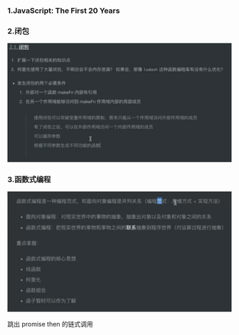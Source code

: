 ### 1.JavaScript: The First 20 Years 

### 2.闭包

![image-20200622201449140](../../image/image-20200622201449140.png)

### 3.函数式编程

![image-20200622202010286](../../image/image-20200622202010286.png)

跳出 promise then 的链式调用
